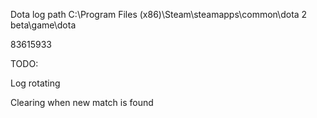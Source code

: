 Dota log path C:\Program Files (x86)\Steam\steamapps\common\dota 2 beta\game\dota

83615933

TODO:

Log rotating 

Clearing when new match is found
